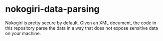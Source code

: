 # nokogiri-data-parsing
Nokogiri is pretty secure by default. Given an XML document, the code in this repository parse the data in a way that does not expose sensitive data on your machine.
